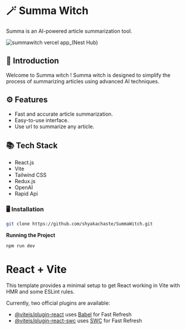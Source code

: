 # 🪄 Summa Witch

Summa is an AI-powered article summarization tool.

![summawitch vercel app_(Nest Hub)](https://github.com/shyakachaste/SummaWitch/assets/121980393/59c644fb-a96e-495e-9829-22455671e4a4)

## 🤖 Introduction

Welcome to Summa witch ! Summa witch is designed to simplify the process of summarizing articles using advanced AI techniques.

## ⚙️ Features

- Fast and accurate article summarization.
- Easy-to-use interface.
- Use url to summarize any article.

## <a name="tech-stack">📚 Tech Stack</a>

- React.js
- Vite
- Tailwind CSS
- Redux.js
- OpenAI
- Rapid Api

### 🖥 Installation

```bash
git clone https://github.com/shyakachaste/SummaWitch.git
```
**Running the Project**

```bash
npm run dev
```

# React + Vite

This template provides a minimal setup to get React working in Vite with HMR and some ESLint rules.

Currently, two official plugins are available:

- [@vitejs/plugin-react](https://github.com/vitejs/vite-plugin-react/blob/main/packages/plugin-react/README.md) uses [Babel](https://babeljs.io/) for Fast Refresh
- [@vitejs/plugin-react-swc](https://github.com/vitejs/vite-plugin-react-swc) uses [SWC](https://swc.rs/) for Fast Refresh
